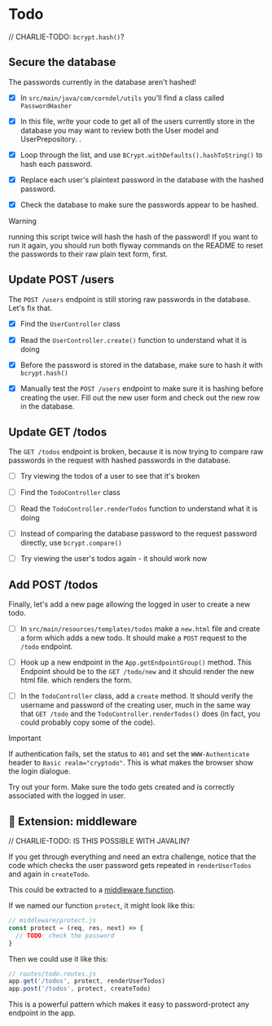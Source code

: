 # Todo

// CHARLIE-TODO: `bcrypt.hash()`?

## Secure the database

The passwords currently in the database aren't hashed!

- [x] In `src/main/java/com/corndel/utils` you'll find a class called `PasswordHasher`

- [x] In this file, write your code to get all of the users currently store in the database you may want to review both the User model and UserPrepository. .

- [x] Loop through the list, and use `BCrypt.withDefaults().hashToString()` to hash each password.

- [x] Replace each user's plaintext password in the database with the hashed
      password.

- [x] Check the database to make sure the passwords appear to be hashed.

> [!WARNING]
>
> running this script twice will hash the hash of the password! If you want to
> run it again, you should run both flyway commands on the README to reset the passwords to their
> raw plain text form, first.

## Update POST /users

The `POST /users` endpoint is still storing raw passwords in the database. Let's
fix that.

- [x] Find the `UserController` class

- [x] Read the `UserController.create()` function to understand what it is doing

- [x] Before the password is stored in the database, make sure to hash it with
      `bcrypt.hash()`

- [x] Manually test the `POST /users` endpoint to make sure it is hashing before
      creating the user. Fill out the new user form and check out the new row in
      the database.

## Update GET /todos

The `GET /todos` endpoint is broken, because it is now trying to compare raw
passwords in the request with hashed passwords in the database.

- [ ] Try viewing the todos of a user to see that it's broken

- [ ] Find the `TodoController` class

- [ ] Read the `TodoController.renderTodos` function to understand what it is doing

- [ ] Instead of comparing the database password to the request password
      directly, use `bcrypt.compare()`

- [ ] Try viewing the user's todos again - it should work now

## Add POST /todos

Finally, let's add a new page allowing the logged in user to create a new todo.

- [ ] In `src/main/resources/templates/todos` make a `new.html` file and create a form which adds a new
      todo. It should make a `POST` request to the `/todo` endpoint.

- [ ] Hook up a new endpoint in the `App.getEndpointGroup()` method. This Endpoint should be to the `GET /todo/new` and it should render the new html file.
      which renders the form.

- [ ] In the `TodoController` class, add a `create` method. It should verify the
      username and password of the creating user, much in the same way that
      `GET /todo` and the `TodoController.renderTodos()` does (in fact, you could probably copy some of the code).

> [!IMPORTANT]
>
> If authentication fails, set the status to `401` and set the
> `WWW-Authenticate` header to `Basic realm="cryptodo"`. This is what makes the
> browser show the login dialogue.

Try out your form. Make sure the todo gets created and is correctly associated
with the logged in user.

## :gem: Extension: middleware

// CHARLIE-TODO: IS THIS POSSIBLE WITH JAVALIN?

If you get through everything and need an extra challenge, notice that the code
which checks the user password gets repeated in `renderUserTodos` and again in
`createTodo`.

This could be extracted to a
[middleware function](https://expressjs.com/en/guide/using-middleware.html).

If we named our function `protect`, it might look like this:

```js
// middleware/protect.js
const protect = (req, res, next) => {
  // TODO: check the password
}
```

Then we could use it like this:

```js
// routes/todo.routes.js
app.get('/todos', protect, renderUserTodos)
app.post('/todos', protect, createTodo)
```

This is a powerful pattern which makes it easy to password-protect any endpoint
in the app.
